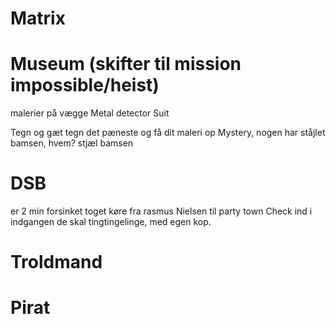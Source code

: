 # Matrix
# Museum  (skifter til mission impossible/heist)
malerier på vægge
Metal detector 
Suit

Tegn og gæt
tegn det pæneste og få dit maleri op
Mystery, nogen har ståjlet bamsen, hvem?
stjæl bamsen
# DSB 
er 2 min forsinket
toget køre fra rasmus Nielsen til party town 
Check ind i indgangen
de skal tingtingelinge, med egen kop. 

# Troldmand
# Pirat 